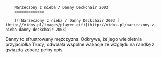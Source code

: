 
        Narzeczony z nieba / Danny Deckchair 2003 
        =============
        
        [![Narzeczony z nieba / Danny Deckchair 2003 ](http://vidos.pl/images/player.gif)](http://vidos.pl/narzeczony-z-nieba-danny-deckchair-2003)
        
        
 Danny to sfrustrowany mężczyzna. Odkrywa, że jego wieloletnia przyjaciółka Trudy, odwołała wspólne wakacje ze względu na randkę z gwiazdą zobacz pełny opis
    